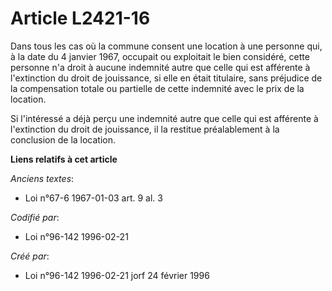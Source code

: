 # Article L2421-16

Dans tous les cas où la commune consent une location à une personne qui, à la date du 4 janvier 1967, occupait ou exploitait
le bien considéré, cette personne n'a droit à aucune indemnité autre que celle qui est afférente à l'extinction du droit de
jouissance, si elle en était titulaire, sans préjudice de la compensation totale ou partielle de cette indemnité avec le prix
de la location.

Si l'intéressé a déjà perçu une indemnité autre que celle qui est afférente à l'extinction du droit de jouissance, il la
restitue préalablement à la conclusion de la location.

**Liens relatifs à cet article**

_Anciens textes_:

  - Loi n°67-6 1967-01-03 art. 9 al. 3

_Codifié par_:

  - Loi n°96-142 1996-02-21

_Créé par_:

  - Loi n°96-142 1996-02-21 jorf 24 février 1996
